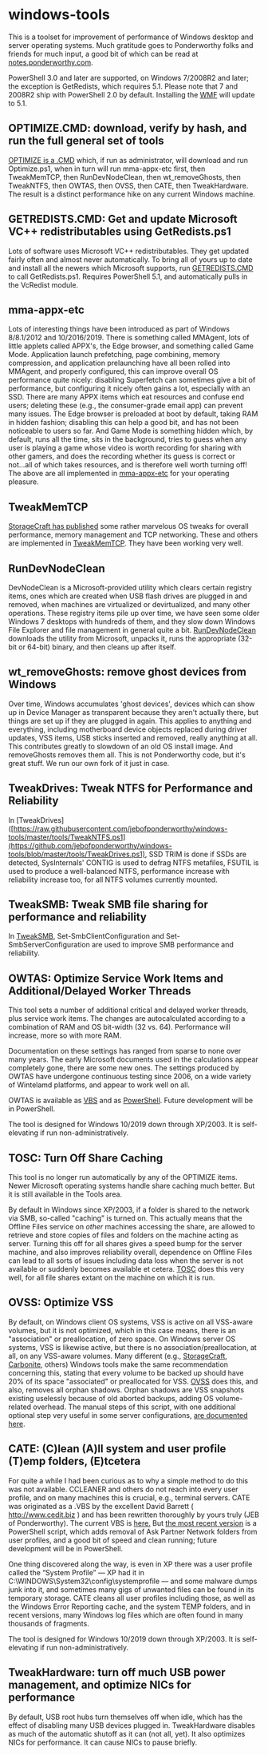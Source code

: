 # windows-tools

This is a toolset for improvement of performance of Windows desktop and server operating systems.  Much gratitude goes to Ponderworthy folks and friends for much input, a good bit of which can be read at [notes.ponderworthy.com](https://notes.ponderworthy.com).

PowerShell 3.0 and later are supported, on Windows 7/2008R2 and later; the exception is GetRedists, which requires 5.1.  Please note that 7 and 2008R2 ship with PowerShell 2.0 by default.  Installing the [WMF](https://www.microsoft.com/en-us/download/details.aspx?id=54616) will update to 5.1.  

## OPTIMIZE.CMD:  download, verify by hash, and run the full general set of tools

[OPTIMIZE is a .CMD](https://raw.githubusercontent.com/jebofponderworthy/windows-tools/master/RUN/OPTIMIZE.CMD) which, if run as administrator, will download and run Optimize.ps1, when in turn will run mma-appx-etc first, then TweakMemTCP, then RunDevNodeClean, then wt_removeGhosts, then TweakNTFS, then OWTAS, then OVSS, then CATE, then TweakHardware.  The result is a distinct performance hike on any current Windows machine.

## GETREDISTS.CMD:  Get and update Microsoft VC++ redistributables using GetRedists.ps1

Lots of software uses Microsoft VC++ redistributables.  They get updated fairly often and almost never automatically.  To bring all of yours up to date and install all the newers which Microsoft supports, run [GETREDISTS.CMD](https://raw.githubusercontent.com/jebofponderworthy/windows-tools/master/RUN/GETREDISTS.CMD) to call GetRedists.ps1.  Requires PowerShell 5.1, and automatically pulls in the VcRedist module.

## mma-appx-etc

Lots of interesting things have been introduced as part of Windows 8/8.1/2012 and 10/2016/2019.  There is something called MMAgent, lots of little applets called APPX's, the Edge browser, and something called Game Mode.  Application launch prefetching, page combining, memory compression, and application prelaunching have all been rolled into MMAgent, and properly configured, this can improve overall OS performance quite nicely: disabling Superfetch can sometimes give a bit of performance, but configuring it nicely often gains a lot, especially with an SSD.  There are many APPX items which eat resources and confuse end users; deleting these (e.g., the consumer-grade email app) can prevent many issues.  The Edge browser is preloaded at boot by default, taking RAM in hidden fashion; disabling this can help a good bit, and has not been noticeable to users so far.  And Game Mode is something hidden which, by default, runs all the time, sits in the background, tries to guess when any user is playing a game whose video is worth recording for sharing with other gamers, and does the recording whether its guess is correct or not...all of which takes resources, and is therefore well worth turning off!  The above are all implemented in [mma-appx-etc](https://github.com/jebofponderworthy/windows-tools/raw/master/tools/mma-appx-etc.ps1) for your operating pleasure.

## TweakMemTCP

[StorageCraft has published](https://support.storagecraft.com/s/article/Tuning-Guide-for-StorageCraft-Software-on-Servers?language=en_US) some rather marvelous OS tweaks for overall performance, memory management and TCP networking.  These and others are implemented in [TweakMemTCP](https://github.com/jebofponderworthy/windows-tools/raw/master/tools/TweakMemTCP.ps1).  They have been working very well.

## RunDevNodeClean

DevNodeClean is a Microsoft-provided utility which clears certain registry items, ones which are created when USB flash drives are plugged in and removed, when machines are virtualized or devirtualized, and many other operations.  These registry items pile up over time, we have seen some older Windows 7 desktops with hundreds of them, and they slow down Windows File Explorer and file management in general quite a bit.  [RunDevNodeClean](https://github.com/jebofponderworthy/windows-tools/raw/master/tools/RunDevNodeClean.ps1) downloads the utility from Microsoft, unpacks it, runs the appropriate (32-bit or 64-bit) binary, and then cleans up after itself.

## wt_removeGhosts: remove ghost devices from Windows

Over time, Windows accumulates 'ghost devices', devices which can show up in Device Manager as transparent because they aren't actually there, but things are set up if they are plugged in again.  This applies to anything and everything, including motherboard device objects replaced during driver updates, VSS items, USB sticks inserted and removed, really anything at all.  This contributes greatly to slowdown of an old OS install image.  And removeGhosts removes them all.  This is not Ponderworthy code, but it's great stuff.  We run our own fork of it just in case.

## TweakDrives: Tweak NTFS for Performance and Reliability

In [TweakDrives]([https://raw.githubusercontent.com/jebofponderworthy/windows-tools/master/tools/TweakNTFS.ps1](https://github.com/jebofponderworthy/windows-tools/blob/master/tools/TweakDrives.ps1), SSD TRIM is done if SSDs are detected, SysInternals' CONTIG is used to defrag NTFS metafiles, FSUTIL is used to produce a well-balanced NTFS, performance increase with reliability increase too, for all NTFS volumes currently mounted.  

## TweakSMB: Tweak SMB file sharing for performance and reliability

In [TweakSMB](https://github.com/jebofponderworthy/windows-tools/raw/master/tools/TweakSMB.ps1), Set-SmbClientConfiguration and Set-SmbServerConfiguration are used to improve SMB performance and reliability.

## OWTAS: Optimize Service Work Items and Additional/Delayed Worker Threads

This tool sets a number of additional critical and delayed worker threads,
plus service work items. The changes are autocalculated according to a
combination of RAM and OS bit-width (32 vs. 64). Performance will increase,
more so with more RAM.

Documentation on these settings has ranged from sparse to none over
many years.  The early Microsoft documents used in the  calculations appear
completely gone, there are some new ones.  The settings produced by OWTAS
have undergone continuous testing since 2006, on a wide variety of 
Wintelamd platforms, and appear to work well on all.
  
OWTAS is available as [VBS](https://github.com/jebofponderworthy/windows-tools/raw/master/old-vbs/OWTAS.VBS) and as [PowerShell](https://github.com/jebofponderworthy/windows-tools/raw/master/tools/OWTAS.ps1).  Future development will be in PowerShell.

The tool is designed for Windows 10/2019 down through XP/2003. It is self-elevating if run non-administratively.

## TOSC: Turn Off Share Caching

This tool is no longer run automatically by any of the OPTIMIZE items.  Newer Microsoft operating systems handle share caching much better.  But it is still available in the Tools area.

By default in Windows since XP/2003, if a folder is shared to the network via SMB, so-called "caching" is turned on.  This actually means that the Offline Files service on *other* machines accessing the share, are allowed to retrieve and store copies of files and folders on the machine acting as server.  Turning this off for all shares gives a speed bump for the server machine, and also improves reliability overall, dependence on Offline Files can lead to all sorts of issues including data loss when the server is not available or suddenly becomes available et cetera.  [TOSC](https://github.com/jebofponderworthy/windows-tools/raw/master/tools/TOSC.ps1) does this very well, for all file shares extant on the machine on which it is run.

## OVSS:  Optimize VSS

By default, on Windows client OS systems, VSS is active on all VSS-aware volumes, but it is not optimized, which in this case means, there is an "association" or preallocation, of zero space.  On Windows server OS systems, VSS is likewise active, but there is no association/preallocation, at all, on any VSS-aware volumes.  Many different (e.g., [StorageCraft](https://www.storagecraft.com/support/kb/article/289), [Carbonite](https://support.carbonite.com/articles/Server-Windows-How-to-Manage-VSS-Shadowstorage-Space), others) Windows tools make the same recommendation concerning this, stating that every volume to be backed up should have 20% of its space "associated" or preallocated for VSS.  [OVSS](https://github.com/jebofponderworthy/windows-tools/raw/master/tools/OVSS.ps1) does this, and also, removes all orphan shadows.  Orphan shadows are VSS snapshots existing uselessly because of old aborted backups, adding OS volume-related overhead.  The manual steps of this script, with one additional optional step very useful in some server configurations, [are documented here](https://notes.ponderworthy.com/thorough-cleanup-of-vss).

## CATE: (C)lean (A)ll system and user profile (T)emp folders, (E)tcetera

For quite a while I had been curious as to why a simple method to do this was not available. CCLEANER and others do not reach into every user profile, and on many machines this is crucial, e.g., terminal servers. CATE was originated as a .VBS by the excellent David Barrett ( http://www.cedit.biz ) and has been rewritten thoroughly by yours truly (JEB of Ponderworthy). The current VBS is [here.](https://raw.githubusercontent.com/jebofponderworthy/windows-tools/master/old-vbs/CATE.vbs)  But [the most recent version](https://raw.githubusercontent.com/jebofponderworthy/windows-tools/master/tools/CATE.ps1) is a PowerShell script, which adds removal of Ask Partner Network folders from user profiles, and a good bit of speed and clean running; future development will be in PowerShell.

One thing discovered along the way, is even in XP there was a user profile called the “System Profile” — XP had it in C:\WINDOWS\System32\config\systemprofile — and some malware dumps junk into it, and sometimes many gigs of unwanted files can be found in its temporary storage. CATE cleans all user profiles including those, as well as the Windows Error Reporting cache, and the system TEMP folders, and in recent versions, many Windows log files which are often found in many thousands of fragments.

The tool is designed for Windows 10/2019 down through XP/2003. It is self-elevating if run non-administratively.

## TweakHardware: turn off much USB power management, and optimize NICs for performance

By default, USB root hubs turn themselves off when idle, which has the effect of disabling many USB devices plugged in.  TweakHardware disables as much of the automatic shutoff as it can (not all, yet).  It also optimizes NICs for performance.  It can cause NICs to pause briefly.

